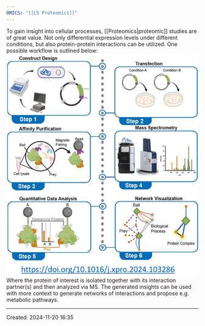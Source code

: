 ```yaml
---
OMICS: "[[L5 Proteomics]]"
---
```

To gain insight into cellular processes, [[Proteomics|proteomic]] studies are of great value. Not only differential expression levels under different conditions, but also protein-protein interactions can be utilized.
One possible workflow is outlined below:
![](../Attachments/PowerPoint-presentation%202%201.png)Where the protein of interest is isolated together with its interaction partner(s) and then analyzed via MS. The generated insights can be used with more context to generate networks of interactions and propose e.g. metabolic pathways.


---
Created: 2024-11-20 16:35